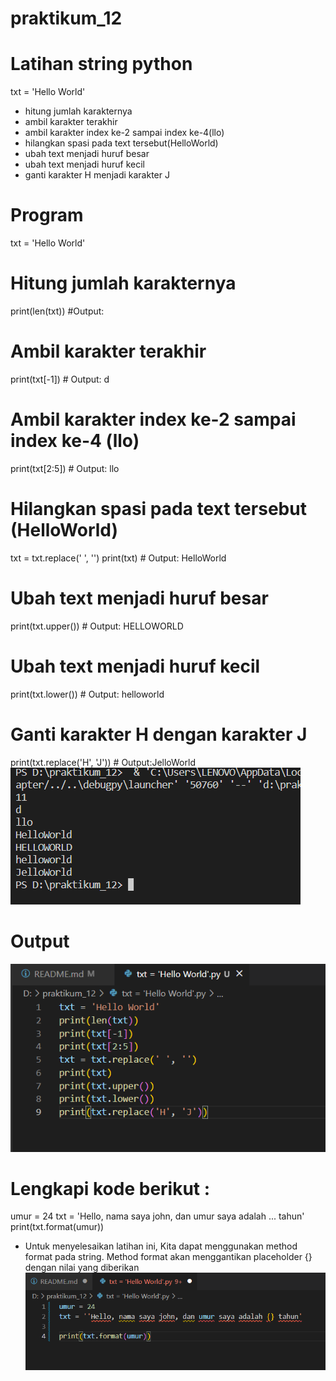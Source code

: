 # praktikum_12

# Latihan string python
txt = 'Hello World'
- hitung jumlah karakternya
- ambil karakter terakhir
- ambil karakter index ke-2 sampai index ke-4(llo)
- hilangkan spasi pada text tersebut(HelloWorld)
- ubah text menjadi huruf besar
- ubah text menjadi huruf kecil
- ganti karakter H menjadi karakter J

# Program
txt = 'Hello World'

# Hitung jumlah karakternya
print(len(txt)) #Output:

# Ambil karakter terakhir
print(txt[-1]) # Output: d

# Ambil karakter index ke-2 sampai index ke-4 (llo)
print(txt[2:5])  # Output: llo

# Hilangkan spasi pada text tersebut (HelloWorld)
txt = txt.replace(' ', '')
print(txt)  # Output: HelloWorld

# Ubah text menjadi huruf besar
print(txt.upper())  # Output: HELLOWORLD

# Ubah text menjadi huruf kecil
print(txt.lower())  # Output: helloworld

# Ganti karakter H dengan karakter J
print(txt.replace('H', 'J'))  # Output:JelloWorld
![img](pap/1.png)

# Output
![img](pap/2.png)
# Lengkapi kode berikut :
umur = 24 txt = 'Hello, nama saya john, dan umur saya adalah ... tahun' print(txt.format(umur))

- Untuk menyelesaikan latihan ini, Kita dapat menggunakan method format pada string. Method format akan menggantikan placeholder {} dengan nilai yang diberikan
![img](pap/3.png)